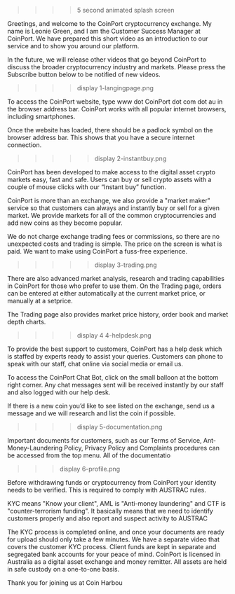 >>>> 5 second animated splash screen

Greetings, and welcome to the CoinPort cryptocurrency exchange.
My name is Leonie Green, and I am the Customer Success Manager at CoinPort.
We have prepared this short video as an introduction to our service and to show you around our platform.

In the future, we will release other videos that go beyond CoinPort to discuss the broader cryptocurrency industry and markets. Please press the Subscribe button below to be notified of new videos.


>>>> display 1-langingpage.png

To access the CoinPort website, type www dot CoinPort dot com dot au in the browser address bar. CoinPort works with all popular internet browsers, including smartphones.

Once the website has loaded, there should be a padlock symbol on the browser address bar. This shows that you have a secure internet connection.

>>>>> display 2-instantbuy.png

CoinPort has been developed to make access to the digital asset crypto markets easy, fast and safe. Users can buy or sell crypto assets with a couple of mouse clicks with our “Instant buy” function.

CoinPort is more than an exchange, we also provide a "market maker" service so that customers can always and instantly buy or sell for a given market. We provide markets for all of the common cryptocurrencies and add new coins as they become popular.

We do not charge exchange trading fees or commissions, so there are no unexpected costs and trading is simple. The price on the screen is what is paid. We want to make using CoinPort a fuss-free experience.

>>>>> display 3-trading.png

There are also advanced market analysis, research and trading capabilities in CoinPort for those who prefer to use them. On the Trading page, orders can be entered at either automatically at the current market price, or manually at a setprice.

The Trading page also provides market price history, order book and market depth charts.
 
>>>> display 4 4-helpdesk.png

To provide the best support to customers, CoinPort has a help desk which is staffed by experts ready to assist your queries. Customers can phone to speak with our staff, chat online via social media or email us.

To access the CoinPort Chat Bot, click on the small balloon at the bottom right corner. Any chat messages sent will be received instantly by our staff and also logged with our help desk.

If there is a new coin you’d like to see listed on the exchange, send us a message and we will research and list the coin if possible.


>>>> display 5-documentation.png

Important documents for customers, such as our Terms of Service, Ant-Money-Laundering Policy, Privacy Policy and Complaints procedures can be accessed from the top menu.
All of the documentatio

>>> display 6-profile.png

Before withdrawing funds or cryptocurrency from CoinPort your identity needs to be verified. This is required to comply with AUSTRAC rules.

KYC means "Know your client", AML is "Anti-money laundering" and CTF is "counter-terrorism funding". It basically means that we need to identify customers properly and also report and suspect activity to AUSTRAC

The KYC process is completed online, and once your documents are ready for upload should only take a few minutes. We have a separate video that covers the customer KYC process.
Client funds are kept in separate and segregated bank accounts for your peace of mind. CoinPort is licensed in Australia as a digital asset exchange and money remitter. All assets are held in safe custody on a one-to-one basis.

Thank you for joining us at Coin Harbou

